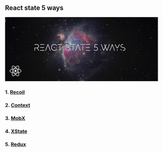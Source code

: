 ## React state 5 ways

![](banner.jpg)

### 1. [Recoil](https://github.com/dabit3/react-state-5-ways/blob/main/src/recoil.js)

### 2. [Context](https://github.com/dabit3/react-state-5-ways/blob/main/src/context.js)

### 3. [MobX](https://github.com/dabit3/react-state-5-ways/blob/main/src/mobx.js)

### 4. [XState](https://github.com/dabit3/react-state-5-ways/blob/main/src/xstate.js)

### 5. [Redux](https://github.com/dabit3/react-state-5-ways/blob/main/src/redux.js)

